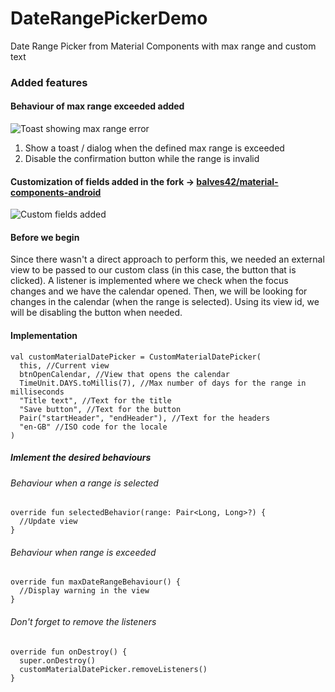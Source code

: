 # DateRangePickerDemo
Date Range Picker from Material Components with max range and custom text

### Added features

#### Behaviour of max range exceeded added
<img src="https://i.imgur.com/dfxrnXq.gif" title="Toast showing max range error" /></a>

1. Show a toast / dialog when the defined max range is exceeded
2. Disable the confirmation button while the range is invalid

#### Customization of fields added in the fork -> [balves42/material-components-android](https://github.com/balves42/material-components-android)
<img src="https://imgur.com/SPFO3Sh.jpg" title="Custom fields added" /></a>

#### Before we begin
Since there wasn't a direct approach to perform this, we needed an external view to be passed to our custom class (in this case, the button that is clicked). A listener is implemented where we check when the focus changes and we have the calendar opened. Then, we will be looking for changes in the calendar (when the range is selected). Using its view id, we will be disabling the button when needed.

#### Implementation

~~~~~
val customMaterialDatePicker = CustomMaterialDatePicker(
  this, //Current view
  btnOpenCalendar, //View that opens the calendar
  TimeUnit.DAYS.toMillis(7), //Max number of days for the range in milliseconds
  "Title text", //Text for the title
  "Save button", //Text for the button
  Pair("startHeader", "endHeader"), //Text for the headers
  "en-GB" //ISO code for the locale
) 
~~~~~

##### Imlement the desired behaviours

###### Behaviour when a range is selected
~~~~~
override fun selectedBehavior(range: Pair<Long, Long>?) {
  //Update view
}
~~~~~

###### Behaviour when range is exceeded
~~~~~
override fun maxDateRangeBehaviour() {
  //Display warning in the view
}
~~~~~

###### Don't forget to remove the listeners
~~~~~
override fun onDestroy() {
  super.onDestroy()
  customMaterialDatePicker.removeListeners()
}
~~~~~

